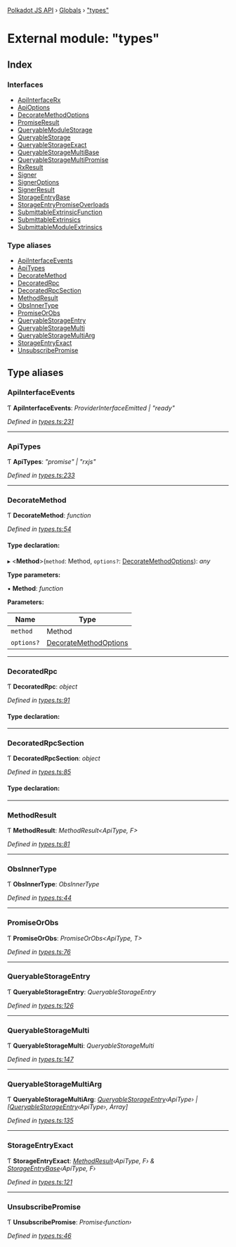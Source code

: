 [Polkadot JS API](../README.md) › [Globals](../globals.md) › ["types"](_types_.md)

# External module: "types"

## Index

### Interfaces

* [ApiInterfaceRx](../interfaces/_types_.apiinterfacerx.md)
* [ApiOptions](../interfaces/_types_.apioptions.md)
* [DecorateMethodOptions](../interfaces/_types_.decoratemethodoptions.md)
* [PromiseResult](../interfaces/_types_.promiseresult.md)
* [QueryableModuleStorage](../interfaces/_types_.queryablemodulestorage.md)
* [QueryableStorage](../interfaces/_types_.queryablestorage.md)
* [QueryableStorageExact](../interfaces/_types_.queryablestorageexact.md)
* [QueryableStorageMultiBase](../interfaces/_types_.queryablestoragemultibase.md)
* [QueryableStorageMultiPromise](../interfaces/_types_.queryablestoragemultipromise.md)
* [RxResult](../interfaces/_types_.rxresult.md)
* [Signer](../interfaces/_types_.signer.md)
* [SignerOptions](../interfaces/_types_.signeroptions.md)
* [SignerResult](../interfaces/_types_.signerresult.md)
* [StorageEntryBase](../interfaces/_types_.storageentrybase.md)
* [StorageEntryPromiseOverloads](../interfaces/_types_.storageentrypromiseoverloads.md)
* [SubmittableExtrinsicFunction](../interfaces/_types_.submittableextrinsicfunction.md)
* [SubmittableExtrinsics](../interfaces/_types_.submittableextrinsics.md)
* [SubmittableModuleExtrinsics](../interfaces/_types_.submittablemoduleextrinsics.md)

### Type aliases

* [ApiInterfaceEvents](_types_.md#apiinterfaceevents)
* [ApiTypes](_types_.md#apitypes)
* [DecorateMethod](_types_.md#decoratemethod)
* [DecoratedRpc](_types_.md#decoratedrpc)
* [DecoratedRpcSection](_types_.md#decoratedrpcsection)
* [MethodResult](_types_.md#methodresult)
* [ObsInnerType](_types_.md#obsinnertype)
* [PromiseOrObs](_types_.md#promiseorobs)
* [QueryableStorageEntry](_types_.md#queryablestorageentry)
* [QueryableStorageMulti](_types_.md#queryablestoragemulti)
* [QueryableStorageMultiArg](_types_.md#queryablestoragemultiarg)
* [StorageEntryExact](_types_.md#storageentryexact)
* [UnsubscribePromise](_types_.md#unsubscribepromise)

## Type aliases

###  ApiInterfaceEvents

Ƭ **ApiInterfaceEvents**: *ProviderInterfaceEmitted | "ready"*

*Defined in [types.ts:231](https://github.com/polkadot-js/api/blob/f8084c2d12/packages/api/src/types.ts#L231)*

___

###  ApiTypes

Ƭ **ApiTypes**: *"promise" | "rxjs"*

*Defined in [types.ts:233](https://github.com/polkadot-js/api/blob/f8084c2d12/packages/api/src/types.ts#L233)*

___

###  DecorateMethod

Ƭ **DecorateMethod**: *function*

*Defined in [types.ts:54](https://github.com/polkadot-js/api/blob/f8084c2d12/packages/api/src/types.ts#L54)*

#### Type declaration:

▸ <**Method**>(`method`: Method, `options?`: [DecorateMethodOptions](../interfaces/_types_.decoratemethodoptions.md)): *any*

**Type parameters:**

▪ **Method**: *function*

**Parameters:**

Name | Type |
------ | ------ |
`method` | Method |
`options?` | [DecorateMethodOptions](../interfaces/_types_.decoratemethodoptions.md) |

___

###  DecoratedRpc

Ƭ **DecoratedRpc**: *object*

*Defined in [types.ts:91](https://github.com/polkadot-js/api/blob/f8084c2d12/packages/api/src/types.ts#L91)*

#### Type declaration:

___

###  DecoratedRpcSection

Ƭ **DecoratedRpcSection**: *object*

*Defined in [types.ts:85](https://github.com/polkadot-js/api/blob/f8084c2d12/packages/api/src/types.ts#L85)*

#### Type declaration:

___

###  MethodResult

Ƭ **MethodResult**: *MethodResult<ApiType, F>*

*Defined in [types.ts:81](https://github.com/polkadot-js/api/blob/f8084c2d12/packages/api/src/types.ts#L81)*

___

###  ObsInnerType

Ƭ **ObsInnerType**: *ObsInnerType<O>*

*Defined in [types.ts:44](https://github.com/polkadot-js/api/blob/f8084c2d12/packages/api/src/types.ts#L44)*

___

###  PromiseOrObs

Ƭ **PromiseOrObs**: *PromiseOrObs<ApiType, T>*

*Defined in [types.ts:76](https://github.com/polkadot-js/api/blob/f8084c2d12/packages/api/src/types.ts#L76)*

___

###  QueryableStorageEntry

Ƭ **QueryableStorageEntry**: *QueryableStorageEntry<ApiType>*

*Defined in [types.ts:126](https://github.com/polkadot-js/api/blob/f8084c2d12/packages/api/src/types.ts#L126)*

___

###  QueryableStorageMulti

Ƭ **QueryableStorageMulti**: *QueryableStorageMulti<ApiType>*

*Defined in [types.ts:147](https://github.com/polkadot-js/api/blob/f8084c2d12/packages/api/src/types.ts#L147)*

___

###  QueryableStorageMultiArg

Ƭ **QueryableStorageMultiArg**: *[QueryableStorageEntry](_types_.md#queryablestorageentry)‹ApiType› | [[QueryableStorageEntry](_types_.md#queryablestorageentry)‹ApiType›, Array]*

*Defined in [types.ts:135](https://github.com/polkadot-js/api/blob/f8084c2d12/packages/api/src/types.ts#L135)*

___

###  StorageEntryExact

Ƭ **StorageEntryExact**: *[MethodResult](_types_.md#methodresult)‹ApiType, F› & [StorageEntryBase](../interfaces/_types_.storageentrybase.md)‹ApiType, F›*

*Defined in [types.ts:121](https://github.com/polkadot-js/api/blob/f8084c2d12/packages/api/src/types.ts#L121)*

___

###  UnsubscribePromise

Ƭ **UnsubscribePromise**: *Promise‹function›*

*Defined in [types.ts:46](https://github.com/polkadot-js/api/blob/f8084c2d12/packages/api/src/types.ts#L46)*
